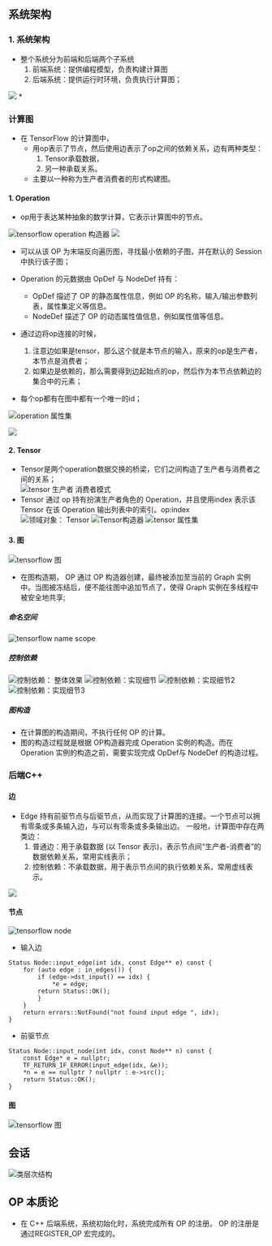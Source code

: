 ## 系统架构

### 1. 系统架构

* 整个系统分为前端和后端两个子系统
    1. 前端系统：提供编程模型，负责构建计算图
    2. 后端系统：提供运行时环境，负责执行计算图；
    
![](readme/tensorflow_基本架构.png)
* 

### 计算图

* 在 TensorFlow 的计算图中，
    * 用op表示了节点，然后使用边表示了op之间的依赖关系，边有两种类型：
        1. Tensor承载数据，
        2. 另一种承载关系。
    * 主要以一种称为生产者消费者的形式构建图。


#### 1. Operation

* op用于表达某种抽象的数学计算，它表示计算图中的节点。

![tensorflow operation 构造器](readme/tensorflow_operation_构造器.png)
![](readme/tensorflow_operation_02.png)
* 可以从该 OP 为末端反向遍历图，寻找最小依赖的子图，并在默认的 Session 中执行该子图；

* Operation 的元数据由 OpDef 与 NodeDef 持有：
    * OpDef 描述了 OP 的静态属性信息，例如 OP 的名称，输入/输出参数列表，属性集定义等信息。
    * NodeDef 描述了 OP 的动态属性值信息，例如属性值等信息。
    
* 通过边将op连接的时候，
    1. 注意边如果是tensor，那么这个就是本节点的输入，原来的op是生产者，本节点是消费者；
    2. 如果边是依赖的，那么需要得到边起始点的op，然后作为本节点依赖边的集合中的元素；
* 每个op都有在图中都有一个唯一的id；

![operation 属性集](readme/tensorflow_operation_04.png)

![](readme/tensorflow_operation_03.png)


#### 2. Tensor

* Tensor是两个operation数据交换的桥梁，它们之间构造了生产者与消费者之间的关系；  \
![tensor 生产者 消费者模式](readme/tensorflow_tensor_03.png)
* Tensor 通过 op 持有扮演生产者角色的 Operation，并且使用index 表示该 Tensor 在该 Operation 输出列表中的索引。op:index \
![领域对象： Tensor](readme/tensorflow_tensor_04.png)
![Tensor构造器](readme/tensorflow_tensor_05.png)
![tensor 属性集](readme/tensorflow_tensor_属性集.png)


#### 3. 图

![tensorflow 图](readme/tensorflow_graph_02.png)
* 在图构造期， OP 通过 OP 构造器创建，最终被添加至当前的 Graph 实例中。当图被冻结后，便不能往图中追加节点了，使得 Graph 实例在多线程中被安全地共享;

##### 命名空间
![tensorflow name scope](readme/tensorflow_name_scope.png)

##### 控制依赖

![控制依赖： 整体效果](readme/tensorflow_control_dependency.png)
![控制依赖：实现细节](readme/tensorflow_control_dependency_02.png)
![控制依赖：实现细节2](readme/tensorflow_control_dependency_03.png)
![控制依赖：实现细节3](readme/tensorflow_control_dependency_04.png)


##### 图构造

* 在计算图的构造期间，不执行任何 OP 的计算。
* 图的构造过程就是根据 OP构造器完成 Operation 实例的构造。而在 Operation 实例的构造之前，需要实现完成 OpDef与 NodeDef 的构造过程。


### 后端C++

#### 边

* Edge 持有前驱节点与后驱节点，从而实现了计算图的连接。一个节点可以拥有零条或多条输入边，与可以有零条或多条输出边。
一般地，计算图中存在两类边：
    1. 普通边：用于承载数据 (以 Tensor 表示)，表示节点间“生产者-消费者”的数据依赖关系，常用实线表示；
    2. 控制依赖：不承载数据，用于表示节点间的执行依赖关系，常用虚线表示。
    
![](readme/tensorflow_edge.png)

#### 节点

![tensorflow node](readme/tensorflow_node.png)
* 输入边
```
Status Node::input_edge(int idx, const Edge** e) const {
    for (auto edge : in_edges()) {
        if (edge->dst_input() == idx) {
            *e = edge;
        return Status::OK();
        }
    }
    return errors::NotFound("not found input edge ", idx);
}
```
* 前驱节点
```
Status Node::input_node(int idx, const Node** n) const {
    const Edge* e = nullptr;
    TF_RETURN_IF_ERROR(input_edge(idx, &e));
    *n = e == nullptr ? nullptr : e->src();
    return Status::OK();
}
```

#### 图

![tensorflow 图](readme/tensorflow_graph_02.png)




## 会话

![类层次结构](readme/tensorfow_session.png)




## OP 本质论

* 在 C++ 后端系统，系统初始化时，系统完成所有 OP 的注册。 OP 的注册是通过REGISTER_OP 宏完成的。
